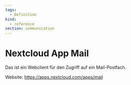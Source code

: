 ```yaml
---
tags:
  - Definition
kind:
  - reference
section: communication
---
```

# Nextcloud App Mail

Das ist ein Webclient für den Zugriff auf ein Mail-Postfach.

Website: <https://apps.nextcloud.com/apps/mail>